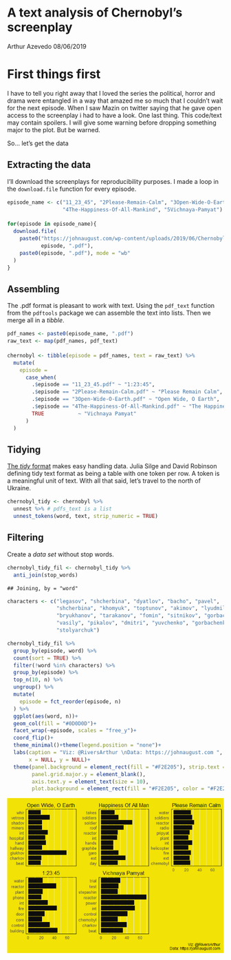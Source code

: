 A text analysis of Chernobyl’s screenplay
================
Arthur Azevedo
08/06/2019

# First things first

I have to tell you right away that I loved the series the political,
horror and drama were entangled in a way that amazed me so much that I
couldn’t wait for the next episode. When I saw Mazin on twitter saying
that he gave open access to the screenplay i had to have a look. One
last thing. This code/text may contain spoilers. I will give some
warning before dropping something major to the plot. But be warned.

So… let’s get the data

## Extracting the data

I’ll download the screenplays for reproducibility purposes. I made a
loop in the `download.file` function for every
episode.

``` r
episode_name <- c("11_23_45", "2Please-Remain-Calm", "3Open-Wide-O-Earth",
                  "4The-Happiness-Of-All-Mankind", "5Vichnaya-Pamyat")

for(episode in episode_name){
  download.file(
    paste0("https://johnaugust.com/wp-content/uploads/2019/06/Chernobyl_Episode-",
           episode, ".pdf"), 
    paste0(episode, ".pdf"), mode = "wb"
  )
}
```

## Assembling

The .pdf format is pleasant to work with text. Using the `pdf_text`
function from the `pdftools` package we can assemble the text into
lists. Then we merge all in a *tibble*.

``` r
pdf_names <- paste0(episode_name, ".pdf")
raw_text <- map(pdf_names, pdf_text)

chernobyl <- tibble(episode = pdf_names, text = raw_text) %>% 
  mutate(
    episode =
      case_when(
        .$episode == "11_23_45.pdf" ~ "1:23:45",
        .$episode == "2Please-Remain-Calm.pdf" ~ "Please Remain Calm",
        .$episode == "3Open-Wide-O-Earth.pdf" ~ "Open Wide, O Earth",
        .$episode == "4The-Happiness-Of-All-Mankind.pdf" ~ "The Happiness Of All Mankind",
        TRUE           ~ "Vichnaya Pamyat"
      )
  )
```

## Tidying

[The *tidy* format](https://www.tidyverse.org/learn/) makes easy
handling data. Julia Silge and David Robinson defining tidy text format
as being a table with one token per row. A token is a meaningful unit of
text. With all that said, let’s travel to the north of Ukraine.

``` r
chernobyl_tidy <- chernobyl %>% 
  unnest %>% # pdfs_text is a list
  unnest_tokens(word, text, strip_numeric = TRUE)
```

## Filtering

Create a *data set* without stop words.

``` r
chernobyl_tidy_fil <- chernobyl_tidy %>% 
  anti_join(stop_words)
```

    ## Joining, by = "word"

``` r
characters <- c("legasov", "shcherbina", "dyatlov", "bacho", "pavel",
                "shcherbina", "khomyuk", "toptunov", "akimov", "lyudmilla",
                "bryukhanov", "tarakanov", "fomin", "sitnikov", "gorbachev",
                "vasily", "pikalov", "dmitri", "yuvchenko", "gorbachenko",
                "stolyarchuk")
```

``` r
chernobyl_tidy_fil %>% 
  group_by(episode, word) %>% 
  count(sort = TRUE) %>% 
  filter(!word %in% characters) %>% 
  group_by(episode) %>% 
  top_n(10, n) %>%
  ungroup() %>% 
  mutate(
    episode = fct_reorder(episode, n)
  ) %>% 
  ggplot(aes(word, n))+
  geom_col(fill = "#0D0D0D")+
  facet_wrap(~episode, scales = "free_y")+
  coord_flip()+
  theme_minimal()+theme(legend.position = "none")+
  labs(caption = "Viz: @RiversArthur \nData: https://johnaugust.com ",
       x = NULL, y = NULL)+
  theme(panel.background = element_rect(fill = "#F2E205"), strip.text = element_text(size = 13),
        panel.grid.major.y = element_blank(),
        axis.text.y = element_text(size = 10),
        plot.background = element_rect(fill = "#F2E205", color = "#F2E205"))
```

![](chernobyl_files/figure-gfm/unnamed-chunk-2-1.png)<!-- -->
